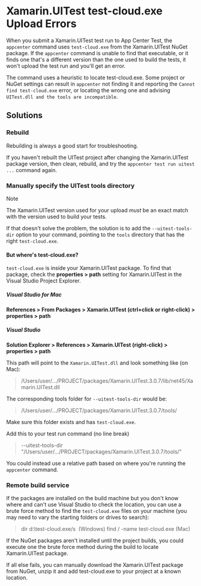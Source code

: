 # Xamarin.UITest test-cloud.exe Upload Errors

When you submit a Xamarin.UITest test run to App Center Test, the `appcenter` command uses `test-cloud.exe` from the Xamarin.UITest NuGet package. If the `appcenter` command is unable to find that executable, or it finds one that's a different version than the one used to build the tests, it won't upload the test run and you'll get an error.

The command uses a heuristic to locate test-cloud.exe. Some project or NuGet settings can result in `appcenter` not finding it and reporting the `Cannot find test-cloud.exe` error, or locating the wrong one and advising `UITest.dll and the tools are incompatible`.

## Solutions

### Rebuild

Rebuilding is always a good start for troubleshooting.

If you haven't rebuilt the UITest project after changing the Xamarin.UITest package version, then clean, rebuild, and try the `appcenter test run uitest ...` command again.

### Manually specify the UITest tools directory

> [!NOTE]
> The Xamarin.UITest version used for your upload _must_ be an exact match with the version used to build your tests.

If that doesn't solve the problem, the solution is to add the `--uitest-tools-dir` option to your command, pointing to the `tools` directory that has the right `test-cloud.exe`.

#### But where's test-cloud.exe?

`test-cloud.exe` is inside your Xamarin.UITest package. To find that package, check the **properties > path** setting for Xamarin.UITest in the Visual Studio Project Explorer.

##### Visual Studio for Mac

**References > From Packages > Xamarin.UITest (ctrl+click or right-click) > properties > path**

##### Visual Studio

**Solution Explorer > References > Xamarin.UITest (right-click) > properties > path**

This path will point to the `Xamarin.UITest.dll` and look something like (on Mac):

> /Users/user/.../PROJECT/packages/Xamarin.UITest.3.0.7/lib/net45/Xamarin.UITest.dll

The corresponding tools folder for `--uitest-tools-dir` would be:

> /Users/user/.../PROJECT/packages/Xamarin.UITest.3.0.7/tools/

Make sure this folder exists and has `test-cloud.exe`.

Add this to your test run command (no line break)

> --uitest-tools-dir "/Users/user/.../PROJECT/packages/Xamarin.UITest.3.0.7/tools/"

You could instead use a relative path based on where you're running the `appcenter` command.

### Remote build service

If the packages are installed on the build machine but you don't know where and can't use Visual Studio to check the location, you can use a brute force method to find the `test-cloud.exe` files on your machine (you may need to vary the starting folders or drives to search):

> dir d:\test-cloud.exe/s  (Windows)
> find / -name test-cloud.exe (Mac)

If the NuGet packages aren't installed until the project builds, you could execute one the brute force method during the build to locate Xamarin.UITest package.

If all else fails, you can manually download the Xamarin.UITest package from NuGet, unzip it and add test-cloud.exe to your project at a known location.
